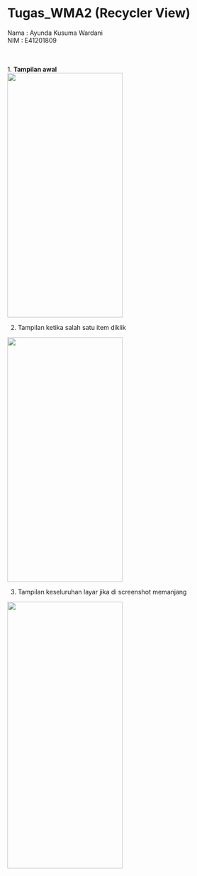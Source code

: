 # Tugas_WMA2 (Recycler View)
Nama : Ayunda Kusuma Wardani <br/>
NIM  : E41201809<br/>

<br/>
<br/>
1. <b>Tampilan awal</b> <br/>
<img src="https://user-images.githubusercontent.com/47249108/135788699-b9685516-41c8-46c1-91fc-8cc487c5a88f.jpg" width="260" height="550">

2. Tampilan ketika salah satu item diklik <br/>
<img src="https://user-images.githubusercontent.com/47249108/135788733-0710e77e-055a-4108-8fa8-88dd51c17d38.jpg" width="260" height="550">


3. Tampilan keseluruhan layar jika di screenshot memanjang <br/>
<img src="https://user-images.githubusercontent.com/47249108/135788718-8b8a1775-703f-4dad-bf8c-1d253f4c273e.jpg" width="260" height="600">


